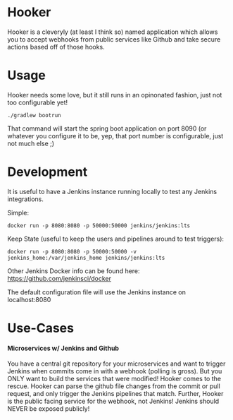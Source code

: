 # Hooker

Hooker is a cleveryly (at least I think so) named application which allows you to accept webhooks from public services like Github and take secure actions based off of those hooks. 


# Usage

Hooker needs some love, but it still runs in an opinonated fashion, just not too configurable yet! 

`./gradlew bootrun`

That command will start the spring boot application on port 8090 (or whatever you configure it to be, yep, that port number is configurable, just not much else ;)


# Development

It is useful to have a Jenkins instance running locally to test any Jenkins integrations.

Simple:

`docker run -p 8080:8080 -p 50000:50000 jenkins/jenkins:lts`

Keep State (useful to keep the users and pipelines around to test triggers):

`docker run -p 8080:8080 -p 50000:50000 -v jenkins_home:/var/jenkins_home jenkins/jenkins:lts`

Other Jenkins Docker info can be found here: https://github.com/jenkinsci/docker


The default configuration file will use the Jenkins instance on localhost:8080


# Use-Cases

#### Microservices w/ Jenkins and Github

You have a central git repository for your microservices and want to trigger Jenkins when commits come in with a webhook (polling is gross). 
But you ONLY want to build the services that were modified! Hooker comes to the rescue. Hooker can parse the github file changes from the commit or pull request, and only trigger the Jenkins pipelines that match.
Further, Hooker is the public facing service for the webhook, not Jenkins! Jenkins should NEVER be exposed publicly! 

